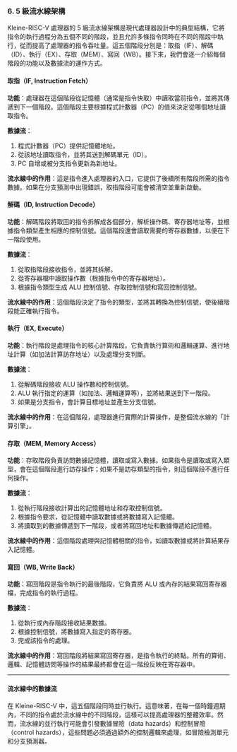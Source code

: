### 6. **5 級流水線架構**

Kleine-RISC-V 處理器的 5 級流水線架構是現代處理器設計中的典型結構，它將指令的執行過程分為五個不同的階段，並且允許多條指令同時在不同的階段中執行，從而提高了處理器的指令吞吐量。這五個階段分別是：取指（IF）、解碼（ID）、執行（EX）、存取（MEM）、寫回（WB）。接下來，我們會逐一介紹每個階段的功能以及數據流的運作方式。

#### 取指（IF, Instruction Fetch）

**功能**：處理器在這個階段從記憶體（通常是指令快取）中讀取當前指令，並將其傳遞到下一個階段。這個階段主要根據程式計數器（PC）的值來決定從哪個地址讀取指令。

**數據流**：
1. 程式計數器（PC）提供記憶體地址。
2. 從該地址讀取指令，並將其送到解碼單元（ID）。
3. PC 自增或被分支指令更新為新地址。

**流水線中的作用**：這是指令進入處理器的入口，它提供了後續所有階段所需的指令數據。如果在分支預測中出現錯誤，取指階段可能會被清空並重新啟動。

#### 解碼（ID, Instruction Decode）

**功能**：解碼階段將取回的指令拆解成各個部分，解析操作碼、寄存器地址等，並根據指令類型產生相應的控制信號。這個階段還會讀取需要的寄存器數據，以便在下一階段使用。

**數據流**：
1. 從取指階段接收指令，並將其拆解。
2. 從寄存器檔中讀取操作數（根據指令中的寄存器地址）。
3. 根據指令類型生成 ALU 控制信號、存取控制信號和寫回控制信號。

**流水線中的作用**：這個階段決定了指令的類型，並將其轉換為控制信號，使後續階段能正確執行指令。

#### 執行（EX, Execute）

**功能**：執行階段是處理指令的核心計算階段。它負責執行算術和邏輯運算、進行地址計算（如加法計算訪存地址）以及處理分支判斷。

**數據流**：
1. 從解碼階段接收 ALU 操作數和控制信號。
2. ALU 執行指定的運算（如加法、邏輯運算等），並將結果送到下一階段。
3. 如果是分支指令，會計算目標地址並產生分支信號。

**流水線中的作用**：在這個階段，處理器進行實際的計算操作，是整個流水線的「計算引擎」。

#### 存取（MEM, Memory Access）

**功能**：存取階段負責訪問數據記憶體，讀取或寫入數據。如果指令是讀取或寫入類型，會在這個階段進行訪存操作；如果不是訪存類型的指令，則這個階段不進行任何操作。

**數據流**：
1. 從執行階段接收計算出的記憶體地址和存取控制信號。
2. 根據指令要求，從記憶體中讀取數據或將數據寫入記憶體。
3. 將讀取到的數據傳遞到下一階段，或者將寫回地址和數據傳遞給記憶體。

**流水線中的作用**：這個階段處理與記憶體相關的指令，如讀取數據或將計算結果存入記憶體。

#### 寫回（WB, Write Back）

**功能**：寫回階段是指令執行的最後階段，它負責將 ALU 或內存的結果寫回寄存器檔，完成指令的執行過程。

**數據流**：
1. 從執行或內存階段接收結果數據。
2. 根據控制信號，將數據寫入指定的寄存器。
3. 完成該指令的處理。

**流水線中的作用**：寫回階段將結果寫回寄存器，是指令執行的終點。所有的算術、邏輯、記憶體訪問等操作的結果最終都會在這一階段反映在寄存器中。

---

#### 流水線中的數據流

在 Kleine-RISC-V 中，這五個階段同時並行執行。這意味著，在每一個時鐘週期內，不同的指令處於流水線中的不同階段，這樣可以提高處理器的整體效率。然而，流水線的並行執行可能會引發數據冒險（data hazards）和控制冒險（control hazards），這些問題必須通過額外的控制邏輯來處理，如冒險檢測單元和分支預測器。